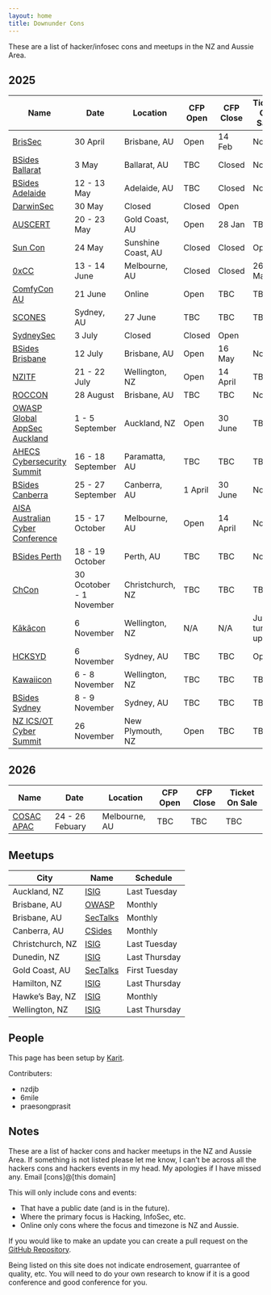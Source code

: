 ```yaml
---
layout: home
title: Downunder Cons
---
```


These are a list of hacker/infosec cons and meetups in the NZ and Aussie Area.

## 2025

| Name | Date | Location | CFP Open | CFP Close | Ticket On Sale |
| ---- | ---- | -------- | -------- | --------- | -------------- |
| [BrisSec](https://aisasecuritydays.com.au/brissec) | 30 April | Brisbane, AU | Open | 14 Feb | Now |
| [BSides Ballarat](https://federation.edu.au/icsl/icsl-conferences/bsides-ballarat) | 3 May | Ballarat, AU | TBC | Closed | Now |
| [BSides Adelaide](https://www.bsidesadelaide.com.au/) | 12 - 13 May | Adelaide, AU | TBC | Closed | Now |
| [DarwinSec](https://aisasecuritydays.com.au/darwinsec) | 30 May | Closed | Closed | Open |
| [AUSCERT](https://conference.auscert.org.au/) | 20 - 23 May | Gold Coast, AU | Open | 28 Jan | TBC |
| [Sun Con](https://sunconqld.com/) | 24 May | Sunshine Coast, AU | Closed | Closed | Open |
| [0xCC](https://0xcc.sh/) | 13 - 14 June | Melbourne, AU | Closed | Closed | 26 March |
| [ComfyCon AU](https://au.comfycon.rocks/) | 21 June | Online | Open | TBC | TBC |
| [SCONES](https://scones.secso.cc/) | Sydney, AU | 27 June | TBC | TBC | TBC |
| [SydneySec](https://aisasecuritydays.com.au/sydneysec) | 3 July | Closed | Closed | Open |
| [BSides Brisbane](https://bsidesbrisbane.com/) | 12 July | Brisbane, AU | Open | 16 May | Now |
| [NZITF](https://nzitf.org.nz/conference-details) | 21 - 22 July | Wellington, NZ | Open | 14 April | TBC |
| [ROCCON](https://www.realmsofcyber.com/) | 28 August | Brisbane, AU | TBC | TBC | Now |
| [OWASP Global AppSec Auckland](https://appsec.org.nz/conference/) | 1 - 5 September | Auckland, NZ | Open | 30 June | TBC |
| [AHECS Cybersecurity Summit](https://www.ahecs.edu.au/events/ahecs-2025-cybersecurity-summit/) | 16 - 18 September | Paramatta, AU | TBC | TBC | TBC |
| [BSides Canberra](https://www.bsidesau.com.au/) | 25 - 27 September | Canberra, AU | 1 April | 30 June | Now |
| [AISA Australian Cyber Conference](https://www.cyberconference.com.au/) | 15 - 17 October | Melbourne, AU | Open | 14 April | Now |
| [BSides Perth](https://bsidesperth.com.au/) | 18 - 19 October | Perth, AU | TBC | TBC | Now |
| [ChCon](https://2025.chcon.nz/) | 30 Ocotober - 1 November | Christchurch, NZ | TBC | TBC | TBC |
| [Kākācon](https://www.kākācon.nz/) | 6 November | Wellington, NZ | N/A | N/A | Just turn up |
| [HCKSYD](https://www.hack.sydney/) | 6 November | Sydney, AU | TBC | TBC | Open |
| [Kawaiicon](https://kawaiicon.org/) | 6 - 8 November | Wellington, NZ | TBC | TBC | TBC |
| [BSides Sydney](https://www.bsides.sydney/) | 8 - 9 November | Sydney, AU | TBC | TBC | TBC |
| [NZ ICS/OT Cyber Summit](https://icscyber.org.nz/) | 26 November | New Plymouth, NZ | Open | TBC | TBC |

## 2026

| Name | Date | Location | CFP Open | CFP Close | Ticket On Sale |
| ---- | ---- | -------- | -------- | --------- | -------------- |
| [COSAC APAC](https://cosac.net/apac/) | 24 - 26 Febuary | Melbourne, AU | TBC | TBC | TBC |

## Meetups

| City | Name | Schedule |
| ---- | ---- | -------- |
| Auckland, NZ | [ISIG](https://isig.org.nz/) | Last Tuesday |
| Brisbane, AU | [OWASP](https://www.meetup.com/brisbane-owasp-meetup-group/) | Monthly |
| Brisbane, AU | [SecTalks](https://www.meetup.com/SecTalks-Brisbane/) | Monthly |
| Canberra, AU | [CSides](https://www.bsidesau.com.au/csides.html) | Monthly |
| Christchurch, NZ | [ISIG](https://www.meetup.com/isig-christchurch-nz/) | Last Tuesday |
| Dunedin, NZ | [ISIG](https://isig.org.nz/) | Last Thursday |
| Gold Coast, AU | [SecTalks](https://www.meetup.com/sectalks-goldcoast/) | First Tuesday |
| Hamilton, NZ | [ISIG](https://isig.org.nz/) | Last Thursday |
| Hawke’s Bay, NZ | [ISIG](https://isig.org.nz/) | Monthly |
| Wellington, NZ | [ISIG](https://isig.org.nz/) | Last Thursday |

## People
This page has been setup by [Karit](https://www.karit.nz/).

Contributers:
* nzdjb
* 6mile
* praesongprasit

## Notes
These are a list of hacker cons and hacker meetups in the NZ and Aussie Area. If something is not listed please let me know, I can't be across all the hackers cons and hackers events in my head. My apologies if I have missed any. Email [cons]@[this domain]

This will only include cons and events:
* That have a public date (and is in the future).
* Where the primary focus is Hacking, InfoSec, etc.
* Online only cons where the focus and timezone is NZ and Aussie.

If you would like to make an update you can create a pull request on the [GitHub Repository](https://github.com/nzkarit/downundercons).

Being listed on this site does not indicate endrosement, guarrantee of quality, etc. You will need to do your own research to know if it is a good conference and good conference for you.
